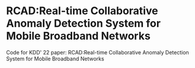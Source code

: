 # RCAD:Real-time Collaborative Anomaly Detection System for Mobile Broadband Networks
Code for KDD' 22 paper: RCAD:Real-time Collaborative Anomaly Detection System for Mobile Broadband Networks
